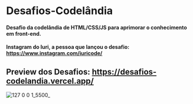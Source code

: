 # Desafios-Codelândia
#### Desafio da codelândia de HTML/CSS/JS para aprimorar o conhecimento em front-end.

#### Instagram do Iuri, a pessoa que lançou o desafio: https://www.instagram.com/iuricode/

## Preview dos Desafios: https://desafios-codelandia.vercel.app/
![127 0 0 1_5500_](https://user-images.githubusercontent.com/81323315/134238878-2a5b22ae-f34c-4757-acb9-1c690c1fc22a.png)
